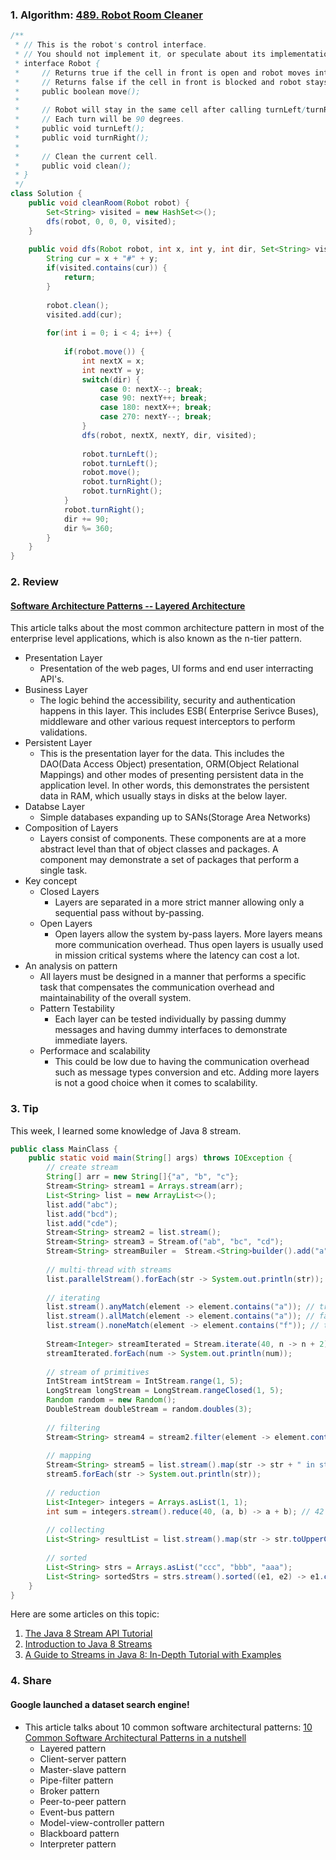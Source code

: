 ### 1. Algorithm: [489. Robot Room Cleaner](https://leetcode.com/problems/robot-room-cleaner/description/)
```Java
/**
 * // This is the robot's control interface.
 * // You should not implement it, or speculate about its implementation
 * interface Robot {
 *     // Returns true if the cell in front is open and robot moves into the cell.
 *     // Returns false if the cell in front is blocked and robot stays in the current cell.
 *     public boolean move();
 *
 *     // Robot will stay in the same cell after calling turnLeft/turnRight.
 *     // Each turn will be 90 degrees.
 *     public void turnLeft();
 *     public void turnRight();
 *
 *     // Clean the current cell.
 *     public void clean();
 * }
 */
class Solution {
    public void cleanRoom(Robot robot) {
        Set<String> visited = new HashSet<>(); 
        dfs(robot, 0, 0, 0, visited);
    }
    
    public void dfs(Robot robot, int x, int y, int dir, Set<String> visited) {
        String cur = x + "#" + y;
        if(visited.contains(cur)) {
            return;
        }
        
        robot.clean();
        visited.add(cur);
        
        for(int i = 0; i < 4; i++) {
            
            if(robot.move()) {
                int nextX = x;
                int nextY = y;
                switch(dir) {
                    case 0: nextX--; break;
                    case 90: nextY++; break;
                    case 180: nextX++; break;
                    case 270: nextY--; break;
                }
                dfs(robot, nextX, nextY, dir, visited);
                
                robot.turnLeft();
                robot.turnLeft();
                robot.move();
                robot.turnRight();
                robot.turnRight();
            }
            robot.turnRight();
            dir += 90;
            dir %= 360;
        }
    }
}

```

### 2. Review
#### [Software Architecture Patterns -- Layered Architecture](https://towardsdatascience.com/software-architecture-patterns-98043af8028)<br/>
This article talks about the most common architecture pattern in most of the enterprise level applications, which is also known as the n-tier pattern.
  - Presentation Layer
    - Presentation of the web pages, UI forms and end user interracting API's.
  - Business Layer
    - The logic behind the accessibility, security and authentication happens in this layer. This includes ESB( Enterprise Serivce Buses), middleware and other various request interceptors to perform validations.
  - Persistent Layer
    - This is the presentation layer for the data. This includes the DAO(Data Access Object) presentation, ORM(Object Relational Mappings) and other modes of presenting persistent data in the application level. In other words, this demonstrates the persistent data in RAM, which usually stays in disks at the below layer.
  - Databse Layer
    - Simple databases expanding up to SANs(Storage Area Networks)
  - Composition of Layers
    - Layers consist of components. These components are at a more abstract level than that of object classes and packages. A component may demonstrate a set of packages that perform a single task.
  - Key concept 
    - Closed Layers
      - Layers are separated in a more strict manner allowing only a sequential pass without by-passing.
    - Open Layers
      - Open layers allow the system by-pass layers. More layers means more communication overhead. Thus open layers is usually used in mission critical systems where the latency can cost a lot.
  - An analysis on pattern
    - All layers must be designed in a manner that performs a specific task that compensates the communication overhead and maintainability of the overall system.
    - Pattern Testability
      - Each layer can be tested individually by passing dummy messages and having dummy interfaces to demonstrate immediate layers.
    - Performace and scalability
      - This could be low due to having the communication overhead such as message types conversion and etc. Adding more layers is not a good choice when it comes to scalability. 
      
### 3. Tip
This week, I learned some knowledge of Java 8 stream.
```java
public class MainClass {    
    public static void main(String[] args) throws IOException {
        // create stream
        String[] arr = new String[]{"a", "b", "c"};
        Stream<String> stream1 = Arrays.stream(arr);
        List<String> list = new ArrayList<>();
        list.add("abc");
        list.add("bcd");
        list.add("cde");
        Stream<String> stream2 = list.stream();
        Stream<String> stream3 = Stream.of("ab", "bc", "cd");
        Stream<String> streamBuiler =  Stream.<String>builder().add("a").add("b").add("c").build();
        
        // multi-thread with streams
        list.parallelStream().forEach(str -> System.out.println(str));
        
        // iterating
        list.stream().anyMatch(element -> element.contains("a")); // true
        list.stream().allMatch(element -> element.contains("a")); // false
        list.stream().noneMatch(element -> element.contains("f")); // true
        
        Stream<Integer> streamIterated = Stream.iterate(40, n -> n + 2).limit(10);
        streamIterated.forEach(num -> System.out.println(num));
        
        // stream of primitives
        IntStream intStream = IntStream.range(1, 5);
        LongStream longStream = LongStream.rangeClosed(1, 5);
        Random random = new Random();
        DoubleStream doubleStream = random.doubles(3);
        
        // filtering
        Stream<String> stream4 = stream2.filter(element -> element.contains("b"));
        
        // mapping
        Stream<String> stream5 = list.stream().map(str -> str + " in stream5");
        stream5.forEach(str -> System.out.println(str));
        
        // reduction
        List<Integer> integers = Arrays.asList(1, 1);
        int sum = integers.stream().reduce(40, (a, b) -> a + b); // 42
        
        // collecting
        List<String> resultList = list.stream().map(str -> str.toUpperCase()).collect(Collectors.toList());
        
        // sorted
        List<String> strs = Arrays.asList("ccc", "bbb", "aaa");
        List<String> sortedStrs = strs.stream().sorted((e1, e2) -> e1.compareTo(e2)).collect(Collectors.toList());
    }
}
```
Here are some articles on this topic:
  1. [The Java 8 Stream API Tutorial](https://www.baeldung.com/java-8-streams)<br/>
  2. [Introduction to Java 8 Streams](https://www.baeldung.com/java-8-streams-introduction)<br/>
  3. [A Guide to Streams in Java 8: In-Depth Tutorial with Examples](https://stackify.com/streams-guide-java-8/)<br/>

### 4. Share
#### Google launched a dataset search engine!
  - This article talks about 10 common software architectural patterns: [10 Common Software Architectural Patterns in a nutshell](https://towardsdatascience.com/10-common-software-architectural-patterns-in-a-nutshell-a0b47a1e9013)<br/>
    - Layered pattern
    - Client-server pattern
    - Master-slave pattern
    - Pipe-filter pattern
    - Broker pattern
    - Peer-to-peer pattern
    - Event-bus pattern
    - Model-view-controller pattern
    - Blackboard pattern
    - Interpreter pattern


  
  
  
  
  
  
  
